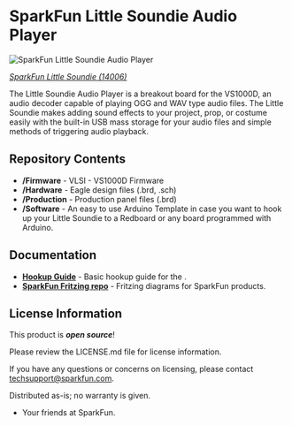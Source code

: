 SparkFun Little Soundie Audio Player
========================================

![SparkFun Little Soundie Audio Player](https://www.sparkfun.com/products/14006)

[*SparkFun Little Soundie (14006)*](https://www.sparkfun.com/products/14006)

The Little Soundie Audio Player is a breakout board for the VS1000D, an audio decoder capable of playing OGG and WAV type audio files. 
The Little Soundie makes adding sound effects to your project, prop, or costume easily with the built-in USB mass storage for your audio files
and simple methods of triggering audio playback.  

Repository Contents
-------------------

* **/Firmware** - VLSI - VS1000D Firmware
* **/Hardware** - Eagle design files (.brd, .sch)
* **/Production** - Production panel files (.brd)
* **/Software** - An easy to use Arduino Template in case you want to hook up your Little Soundie to a Redboard or any board programmed with Arduino.

Documentation
--------------
* **[Hookup Guide](https://learn.sparkfun.com/tutorials/little-soundie-audio-player-hookup-guide)** - Basic hookup guide for the <PRODUCT NAME>.
* **[SparkFun Fritzing repo](https://github.com/sparkfun/Fritzing_Parts)** - Fritzing diagrams for SparkFun products. 


License Information
-------------------

This product is _**open source**_! 

Please review the LICENSE.md file for license information. 

If you have any questions or concerns on licensing, please contact techsupport@sparkfun.com.

Distributed as-is; no warranty is given.

- Your friends at SparkFun.

